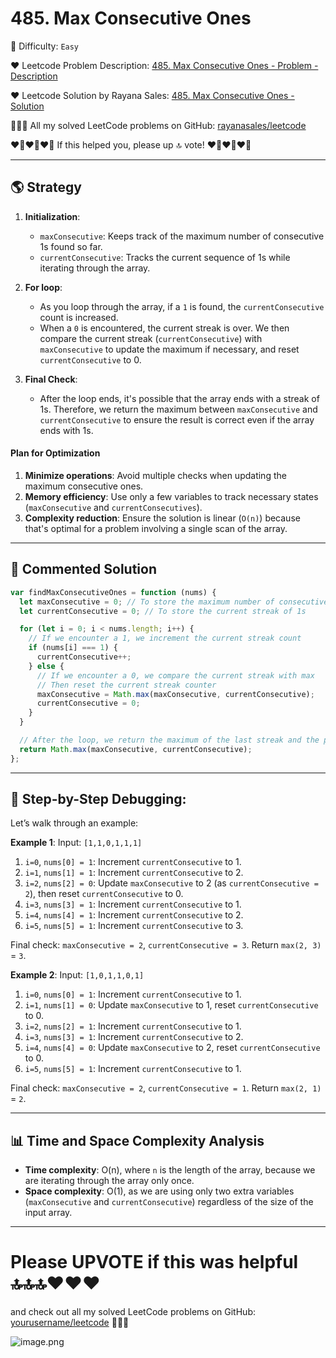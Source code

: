 # 485. Max Consecutive Ones

🌱 Difficulty: `Easy`

❤️ Leetcode Problem Description: [485. Max Consecutive Ones - Problem - Description](https://leetcode.com/problems/max-consecutive-ones/description/)

❤️ Leetcode Solution by Rayana Sales: [485. Max Consecutive Ones - Solution](https://leetcode.com/problems/max-consecutive-ones/solutions/5928672/runtime-0ms-beats-100-simple-to-understand-javascript-solution)

💁🏻‍♀️ All my solved LeetCode problems on GitHub: [rayanasales/leetcode](https://github.com/rayanasales/leetcode)

❤️‍🔥❤️‍🔥❤️‍🔥 If this helped you, please up 🔝 vote! ❤️‍🔥❤️‍🔥❤️‍🔥

---

## 🌎 Strategy

1. **Initialization**:

   - `maxConsecutive`: Keeps track of the maximum number of consecutive 1s found so far.
   - `currentConsecutive`: Tracks the current sequence of 1s while iterating through the array.

2. **For loop**:
   - As you loop through the array, if a `1` is found, the `currentConsecutive` count is increased.
   - When a `0` is encountered, the current streak is over. We then compare the current streak (`currentConsecutive`) with `maxConsecutive` to update the maximum if necessary, and reset `currentConsecutive` to 0.
3. **Final Check**:
   - After the loop ends, it's possible that the array ends with a streak of 1s. Therefore, we return the maximum between `maxConsecutive` and `currentConsecutive` to ensure the result is correct even if the array ends with 1s.

#### Plan for Optimization

1. **Minimize operations**: Avoid multiple checks when updating the maximum consecutive ones.
2. **Memory efficiency**: Use only a few variables to track necessary states (`maxConsecutive` and `currentConsecutives`).
3. **Complexity reduction**: Ensure the solution is linear (`O(n)`) because that's optimal for a problem involving a single scan of the array.

---

## 🚀 Commented Solution

```javascript []
var findMaxConsecutiveOnes = function (nums) {
  let maxConsecutive = 0; // To store the maximum number of consecutive 1s
  let currentConsecutive = 0; // To store the current streak of 1s

  for (let i = 0; i < nums.length; i++) {
    // If we encounter a 1, we increment the current streak count
    if (nums[i] === 1) {
      currentConsecutive++;
    } else {
      // If we encounter a 0, we compare the current streak with max
      // Then reset the current streak counter
      maxConsecutive = Math.max(maxConsecutive, currentConsecutive);
      currentConsecutive = 0;
    }
  }

  // After the loop, we return the maximum of the last streak and the previous maxConsecutive
  return Math.max(maxConsecutive, currentConsecutive);
};
```

---

## 🔎 Step-by-Step Debugging:

Let’s walk through an example:

**Example 1**:
Input: `[1,1,0,1,1,1]`

1. `i=0`, `nums[0] = 1`: Increment `currentConsecutive` to 1.
2. `i=1`, `nums[1] = 1`: Increment `currentConsecutive` to 2.
3. `i=2`, `nums[2] = 0`: Update `maxConsecutive` to 2 (as `currentConsecutive = 2`), then reset `currentConsecutive` to 0.
4. `i=3`, `nums[3] = 1`: Increment `currentConsecutive` to 1.
5. `i=4`, `nums[4] = 1`: Increment `currentConsecutive` to 2.
6. `i=5`, `nums[5] = 1`: Increment `currentConsecutive` to 3.

Final check: `maxConsecutive = 2`, `currentConsecutive = 3`. Return `max(2, 3)` = `3`.

**Example 2**:
Input: `[1,0,1,1,0,1]`

1. `i=0`, `nums[0] = 1`: Increment `currentConsecutive` to 1.
2. `i=1`, `nums[1] = 0`: Update `maxConsecutive` to 1, reset `currentConsecutive` to 0.
3. `i=2`, `nums[2] = 1`: Increment `currentConsecutive` to 1.
4. `i=3`, `nums[3] = 1`: Increment `currentConsecutive` to 2.
5. `i=4`, `nums[4] = 0`: Update `maxConsecutive` to 2, reset `currentConsecutive` to 0.
6. `i=5`, `nums[5] = 1`: Increment `currentConsecutive` to 1.

Final check: `maxConsecutive = 2`, `currentConsecutive = 1`. Return `max(2, 1)` = `2`.

---

## 📊 Time and Space Complexity Analysis

- **Time complexity**: O(n), where `n` is the length of the array, because we are iterating through the array only once.
- **Space complexity**: O(1), as we are using only two extra variables (`maxConsecutive` and `currentConsecutive`) regardless of the size of the input array.

---

# Please UPVOTE if this was helpful 🔝🔝🔝❤️❤️❤️

and check out all my solved LeetCode problems on GitHub: [yourusername/leetcode](https://github.com/yourusername/leetcode) 🤙😚🤘

![image.png](https://assets.leetcode.com/users/images/57bce3b1-56e2-4c20-9cdf-b61fef26b93b_1725494158.6252415.png)
